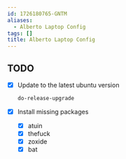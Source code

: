 ```yaml
---
id: 1726180765-GNTM
aliases:
  - Alberto Laptop Config
tags: []
title: Alberto Laptop Config
---
```


## TODO

- [x] Update to the latest ubuntu version

  ```bash
  do-release-upgrade
  ```

- [x] Install missing packages
  - [x] atuin
  - [x] thefuck
  - [x] zoxide
  - [x] bat
